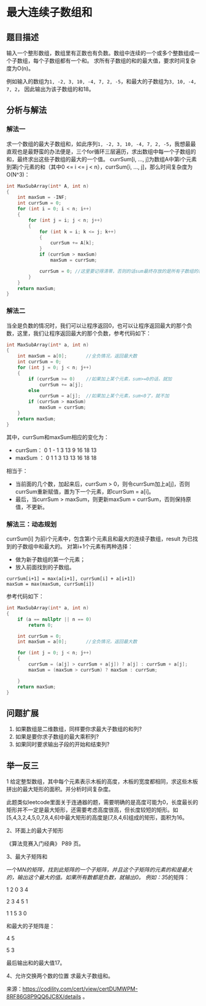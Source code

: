 # 最大连续子数组和

## 题目描述

输入一个整形数组，数组里有正数也有负数。数组中连续的一个或多个整数组成一个子数组，每个子数组都有一个和。
求所有子数组的和的最大值，要求时间复杂度为O(n)。

例如输入的数组为`1, -2, 3, 10, -4, 7, 2, -5`，和最大的子数组为`3, 10, -4, 7, 2`，
因此输出为该子数组的和18。

## 分析与解法
### 解法一
求一个数组的最大子数组和，如此序列`1, -2, 3, 10, -4, 7, 2, -5`，我想最最直观也是最野蛮的办法便是，三个for循环三层遍历，求出数组中每一个子数组的和，最终求出这些子数组的最大的一个值。
currSum[i, …, j]为数组A中第i个元素到第j个元素的和（其中0 <= i <= j < n），currSum[i, …, j]，那么时间复杂度为O(N^3)：

```c
int MaxSubArray(int* A, int n)
{
    int maxSum = -INF;
    int currSum = 0;
    for (int i = 0; i < n; i++)
    {
        for (int j = i; j < n; j++)
        {
            for (int k = i; k <= j; k++)
            {
                currSum += A[k];
            }
            if (currSum > maxSum)
                maxSum = currSum;

            currSum = 0; //这里要记得清零，否则的话sum最终存放的是所有子数组的和。
        }
    }
    return maxSum;
}
```

### 解法二

当全是负数的情况时，我们可以让程序返回0，也可以让程序返回最大的那个负数，这里，我们让程序返回最大的那个负数，参考代码如下：

``` c
int MaxSubArray(int* a, int n)
{
	int maxSum = a[0];       //全负情况，返回最大数
	int currSum = 0;
	for (int j = 0; j < n; j++)
	{
		if (currSum >= 0)    //如果加上某个元素，sum>=0的话，就加
			currSum += a[j];
		else
			currSum = a[j];  //如果加上某个元素，sum<0了，就不加
		if (currSum > maxSum)
			maxSum = currSum;
	}
	return maxSum;
}
```
其中，currSum和maxSum相应的变化为：
 - currSum：   0  1 - 1  3  13   9  16  18  13
 - maxSum ：  0  1   1  3  13  13  16  18  18

相当于：
- 当前面的几个数，加起来后，currSum > 0，则令currSum加上a[j]，否则currSum重新赋值，置为下一个元素，即currSum = a[i]。
- 最后，当currSum > maxSum，则更新maxSum = currSum，否则保持原值，不更新。

### 解法三：动态规划
currSum[i] 为前i个元素中，包含第i个元素且和最大的连续子数组，result 为已找到的子数组中和最大的。
对第i+1个元素有两种选择：
 - 做为新子数组的第一个元素；
 - 放入前面找到的子数组。

```
currSum[i+1] = max(a[i+1], currSum[i] + a[i+1])
maxSum = max(maxSum, currSum[i])
```
参考代码如下：
```c
int MaxSubArray(int* a, int n)
{
	if (a == nullptr || n == 0)
		return 0;

	int currSum = 0;
	int maxSum = a[0];       //全负情况，返回最大数

	for (int j = 0; j < n; j++)
	{
		currSum = (a[j] > currSum + a[j]) ? a[j] : currSum + a[j];
		maxSum = (maxSum > currSum) ? maxSum : currSum;

	}
	return maxSum;
}
```

## 问题扩展

1. 如果数组是二维数组，同样要你求最大子数组的和列?
2. 如果是要你求子数组的最大乘积列?
3. 如果同时要求输出子段的开始和结束列?


## 举一反三
1 给定整型数组，其中每个元素表示木板的高度，木板的宽度都相同，求这些木板拼出的最大矩形的面积。并分析时间复杂度。
 
此题类似leetcode里面关于连通器的题，需要明确的是高度可能为0，长度最长的矩形并不一定是最大矩形，还需要考虑高度很高，但长度较短的矩形。如[5,4,3,2,4,5,0,7,8,4,6]中最大矩形的高度是[7,8,4,6]组成的矩形，面积为16。

2、环面上的最大子矩形

《算法竞赛入门经典》 P89 页。

3、最大子矩阵和

一个M*N的矩阵，找到此矩阵的一个子矩阵，并且这个子矩阵的元素的和是最大的，输出这个最大的值。如果所有数都是负数，就输出0。
例如：3*5的矩阵：

1 2 0 3 4

2 3 4 5 1

1 1 5 3 0

和最大的子矩阵是：

4 5

5 3

最后输出和的最大值17。


4、允许交换两个数的位置 求最大子数组和。

来源：https://codility.com/cert/view/certDUMWPM-8RF86G8P9QQ6JC8X/details 。
